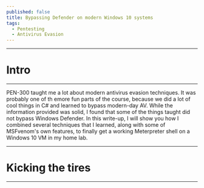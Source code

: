 ```yaml
---
published: false
title: Bypassing Defender on modern Windows 10 systems
tags:
  - Pentesting
  - Antivirus Evasion
---
```


-----
# Intro
-----  

PEN-300 taught me a lot about modern antivirus evasion techniques. It was probably one of th emore fun parts of the course, because we did a lot of cool things in C# and learned to bypass modern-day AV. While the information provided was solid, I found that some of the things taught did not bypass Windows Defender. In this write-up, I will show you how I combined several techniques that I learned, along with some of MSFvenom's own features, to finally get a working Meterpreter shell on a Windows 10 VM in my home lab.  

-----
# Kicking the tires
-----
